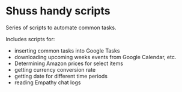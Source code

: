 # Shuss handy scripts

Series of scripts to automate common tasks.

Includes scripts for:
* inserting common tasks into Google Tasks
* downloading upcoming weeks events from Google Calendar, etc.
* Determining Amazon prices for select items
* getting currency conversion rate
* getting date for different time periods
* reading Empathy chat logs

